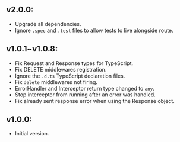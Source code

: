 ## v2.0.0:
- Upgrade all dependencies.
- Ignore `.spec` and `.test` files to allow tests to live alongside route.

## v1.0.1~v1.0.8:

- Fix Request and Response types for TypeScript.
- Fix DELETE middlewares registration.
- Ignore the `.d.ts` TypeScript declaration files.
- Fix `delete` middlewares not firing.
- ErrorHandler and Interceptor return type changed to `any`.
- Stop interceptor from running after an error was handled.
- Fix already sent response error when using the Response object.

## v1.0.0:

- Initial version.
